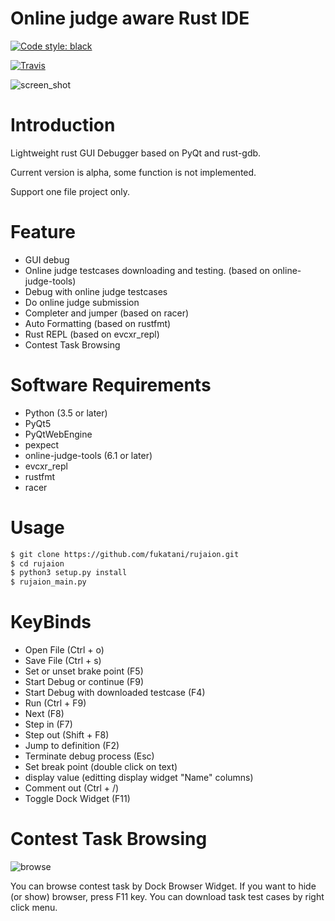 Online judge aware Rust IDE
==============================
<a href="https://github.com/ambv/black"><img alt="Code style: black" src="https://img.shields.io/badge/code%20style-black-000000.svg"></a>
</p>

[![Travis](https://img.shields.io/travis/fukatani/rujaion.svg)](https://travis-ci.org/fukatani/rujaion)

![screen_shot](https://github.com/fukatani/rust-gui-debugger/blob/master/doc/debug.png)

Introduction
==============================
Lightweight rust GUI Debugger based on PyQt and rust-gdb.

Current version is alpha, some function is not implemented. 

Support one file project only.

Feature
==============================
* GUI debug
* Online judge testcases downloading and testing. (based on online-judge-tools)
* Debug with online judge testcases
* Do online judge submission
* Completer and jumper (based on racer) 
* Auto Formatting (based on rustfmt)
* Rust REPL (based on evcxr_repl)
* Contest Task Browsing

Software Requirements
==============================
* Python (3.5 or later)
* PyQt5
* PyQtWebEngine
* pexpect
* online-judge-tools (6.1 or later)
* evcxr_repl
* rustfmt
* racer


Usage
==============================

```bash
$ git clone https://github.com/fukatani/rujaion.git
$ cd rujaion
$ python3 setup.py install
$ rujaion_main.py
```

KeyBinds
==============================
- Open File (Ctrl + o)
- Save File (Ctrl + s)
- Set or unset brake point (F5)
- Start Debug or continue (F9)
- Start Debug with downloaded testcase (F4)
- Run (Ctrl + F9)
- Next (F8)
- Step in (F7)
- Step out (Shift + F8)
- Jump to definition (F2)
- Terminate debug process (Esc)
- Set break point (double click on text)
- display value (editting display widget "Name" columns)
- Comment out (Ctrl + /)
- Toggle Dock Widget (F11)

Contest Task Browsing
==============================
![browse](https://github.com/fukatani/rust-gui-debugger/blob/master/doc/browse.png)

You can browse contest task by Dock Browser Widget.
If you want to hide (or show) browser, press F11 key.
You can download task test cases by right click menu.
